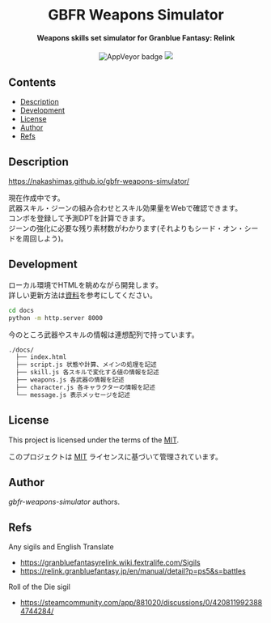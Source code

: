 
<p>
    <div align="center">
    <h1>GBFR Weapons Simulator</h1>
    </div>
</p>

<h4 align="center">Weapons skills set simulator for Granblue Fantasy: Relink</h4>

<p align="center">
  <a>
    <img alt="AppVeyor badge" src="https://img.shields.io/badge/build-passing-brightgreen">
  </a>
  <a href="./LICENSE">
    <img src="http://img.shields.io/badge/license-MIT-blue.svg?style=flat">
  </a>
</p>

<h2> Contents </h2>

- [Description](#description)
- [Development](#development)
- [License](#license)
- [Author](#author)
- [Refs](#refs)

## Description

https://nakashimas.github.io/gbfr-weapons-simulator/

現在作成中です。  
武器スキル・ジーンの組み合わせとスキル効果量をWebで確認できます。  
コンボを登録して予測DPTを計算できます。  
ジーンの強化に必要な残り素材数がわかります(それよりもシード・オン・シードを周回しよう)。  


## Development

ローカル環境でHTMLを眺めながら開発します。  
詳しい更新方法は[資料](./.github/CONTRIBUTING.md)を参考にしてください。

```sh
cd docs
python -m http.server 8000
```

今のところ武器やスキルの情報は連想配列で持っています。

```sh
./docs/
  ├── index.html
  ├── script.js 状態や計算、メインの処理を記述
  ├── skill.js 各スキルで変化する値の情報を記述
  ├── weapons.js 各武器の情報を記述
  ├── character.js 各キャラクターの情報を記述
  └── message.js 表示メッセージを記述
```


## License

This project is licensed under the terms of the [MIT](./LICENSE).

このプロジェクトは [MIT](./LICENSE) ライセンスに基づいて管理されています。


## Author

_gbfr-weapons-simulator_ authors.


## Refs

Any sigils and English Translate
- https://granbluefantasyrelink.wiki.fextralife.com/Sigils
- https://relink.granbluefantasy.jp/en/manual/detail?p=ps5&s=battles

Roll of the Die sigil
- https://steamcommunity.com/app/881020/discussions/0/4208119923884744284/
